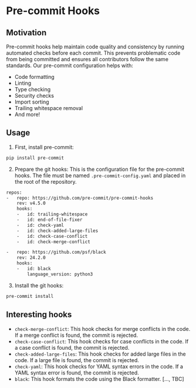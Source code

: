 # Pre-commit Hooks

## Motivation

Pre-commit hooks help maintain code quality and consistency by running automated checks before each commit. This prevents problematic code from being committed and ensures all contributors follow the same standards. Our pre-commit configuration helps with:

- Code formatting
- Linting
- Type checking
- Security checks
- Import sorting
- Trailing whitespace removal
- And more!

## Usage

1. First, install pre-commit:
```bash
pip install pre-commit
```
2. Prepare the git hooks:
This is the configuration file for the pre-commit hooks. The file must be named `.pre-commit-config.yaml` and placed in the root of the repository.
```bash
repos:
-   repo: https://github.com/pre-commit/pre-commit-hooks
    rev: v4.5.0
    hooks:
    -   id: trailing-whitespace
    -   id: end-of-file-fixer
    -   id: check-yaml
    -   id: check-added-large-files
    -   id: check-case-conflict
    -   id: check-merge-conflict

-   repo: https://github.com/psf/black
    rev: 24.2.0
    hooks:
    -   id: black
        language_version: python3
```

3. Install the git hooks:
```bash
pre-commit install
```

## Interesting hooks

- `check-merge-conflict`: This hook checks for merge conflicts in the code. If a merge conflict is found, the commit is rejected.
- `check-case-conflict`: This hook checks for case conflicts in the code. If a case conflict is found, the commit is rejected.
- `check-added-large-files`: This hook checks for added large files in the code. If a large file is found, the commit is rejected.
- `check-yaml`: This hook checks for YAML syntax errors in the code. If a YAML syntax error is found, the commit is rejected.
- `black`: This hook formats the code using the Black formatter.
[..., TBC]


